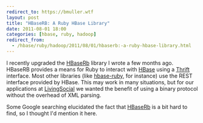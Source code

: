 ```yaml
---
redirect_to: https://bmuller.wtf
layout: post
title: "HBaseRB: A Ruby HBase Library"
date: 2011-08-01 18:00
categories: [hbase, ruby, hadoop]
redirect_from:
  - /hbase/ruby/hadoop/2011/08/01/hbaserb:-a-ruby-hbase-library.html
---
```

I recently upgraded the [HBaseRb](https://github.com/bmuller/hbaserb) library I wrote a few months ago.  HBaseRB provides a means for Ruby to interact with [HBase](http://hbase.apache.org/) using a [Thrift](http://thrift.apache.org/) interface.  Most other libraries
(like [hbase-ruby](https://github.com/sishen/hbase-ruby), for instance) use the REST interface provided by HBase.  This may work in many situations, but for our applications at [LivingSocial](http://livingsocial.com) we wanted the benefit of using a binary protocol without the overhead of XML parsing.  

Some Google searching elucidated the fact that [HBaseRb](https://github.com/bmuller/hbaserb) is a bit hard to find, so I thought I'd mention it here.
